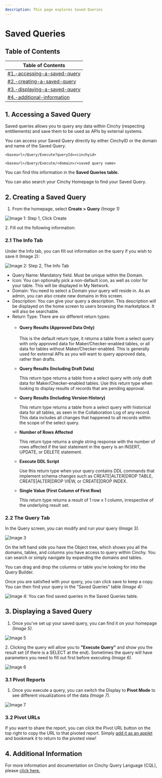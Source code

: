 ```yaml
---
description: This page explores Saved Queries
---
```


# Saved Queries

## Table of Contents

| Table of Contents                                                                      |
| -------------------------------------------------------------------------------------- |
| [#1.-accessing-a-saved-query](saved-queries.md#1.-accessing-a-saved-query "mention")   |
| [#2.-creating-a-saved-query](saved-queries.md#2.-creating-a-saved-query "mention")     |
| [#3.-displaying-a-saved-query](saved-queries.md#3.-displaying-a-saved-query "mention") |
| [#4.-additional-information](saved-queries.md#4.-additional-information "mention")     |

## 1. Accessing a Saved Query

Saved queries allows you to query any data within Cinchy (respecting entitlements) and save them to be used as APIs by external systems.

You can access your Saved Query directly by either CinchyID or the domain and name of the Saved Query.

`<baseurl>/Query/Execute?queryId=<cinchyid>`

&#x20;`<baseurl>/Query/Execute/<domain>/<saved query name>`

You can find this information in the **Saved Queries table.**

You can also search your Cinchy Homepage to find your Saved Query.

## 2. Creating a Saved Query

1. From the homepage, select **Create > Query** _(Image 1)_

![Image 1: Step 1, Click Create](<../../.gitbook/assets/image (492).png>)

2\. Fill out the following information:

### 2.1 The Info Tab

Under the Info tab, you can fill out information on the query if you wish to save it (Image 2):

![Image 2: Step 2, The Info Tab](<../../.gitbook/assets/image (291).png>)

* Query Name: ‌Mandatory field. Must be unique within the Domain.‌
* Icon: ‌You can optionally pick a non-default icon, as well as color for your table. This will be displayed in My Network.
* Domain: ‌You need to select a Domain your query will reside in. As an admin, you can also create new domains in this screen.
* Description: ‌You can give your query a description. This description will be displayed on the home screen to users browsing the marketplace. It will also be searchable.
* Return Type: There are six different return types:
  *   #### Query Results (Approved Data Only)

      This is the default return type, it returns a table from a select query with only approved data for Maker/Checker-enabled tables, or all data for tables without Maker/Checker-enabled. This is generally used for external APIs as you will want to query approved data, rather than drafts.
  *   **Query Results (Including Draft Data)**

      This return type returns a table from a select query with only draft data for Maker/Checker-enabled tables. Use this return type when looking to display results of records that are pending approval.
  *   **Query Results (Including Version History)**

      This return type returns a table from a select query with historical data for all tables, as seen in the Collaboration Log of any record. This data includes all changes that happened to all records within the scope of the select query.
  *   **Number of Rows Affected**

      This return type returns a single string response with the number of rows affected if the last statement in the query is an INSERT, UPDATE, or DELETE statement.
  *   **Execute DDL Script**

      Use this return type when your query contains DDL commands that implement schema changes such as CREATE|ALTER|DROP TABLE, CREATE|ALTER|DROP VIEW, or CREATE|DROP INDEX.
  *   **Single Value (First Column of First Row)**

      This return type returns a result of 1 row x 1 column, irrespective of the underlying result set.

### 2.2  The Query Tab

In the Query screen, you can modify and run your query _(Image 3)._

![Image 3](<../../.gitbook/assets/image (353).png>)

On the left hand side you have the Object tree, which shows you all the domains, tables, and columns you have access to query within Cinchy. You can search or simply navigate by expanding the domains and tables.

You can drag and drop the columns or table you're looking for into the Query Builder.

Once you are satisfied with your query, you can click save to keep a copy. You can then find your query in the "Saved Queries" table _(Image 4):_

![Image 4: You can find saved queries in the Saved Queries table.](<../../.gitbook/assets/image (350).png>)

## 3. Displaying a Saved Query

1. Once you've set up your saved query, you can find it on your homepage _(Image 5)._

![Image 5](<../../.gitbook/assets/image (447).png>)

2\. Clicking the query will allow you to **"Execute Query"** and show you the result set (if there is a SELECT at the end). Sometimes the query will have parameters you need to fill out first before executing _(Image 6)._

![Image 6](<../../.gitbook/assets/image (684).png>)

### 3.1 Pivot Reports

1. Once you execute a query, you can switch the Display to **Pivot Mode** to see different visualizations of the data _(Image 7)._

![Image 7](<../../.gitbook/assets/image (424).png>)

### 3.2 Pivot URLs

If you want to share the report, you can click the Pivot URL button on the top right to copy the URL to that pivoted report. Simply [add it as an applet ](../additional-guides/application-experiences/setting-up-experiences.md)and bookmark it to return to the pivoted view!

## 4. Additional Information

For more information and documentation on Cinchy Query Language (CQL), please [click here. ](../../cql/the-basics-of-cql/)

